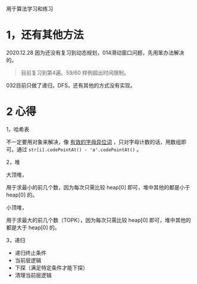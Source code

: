 用于算法学习和练习

# 1，还有其他方法

2020.12.28 因为还没有复习到动态规划，014滑动窗口问题，先用笨办法解决的。
> 目前复习到第4遍。59/60 样例超出时间限制。

032目前只做了递归，DFS，还有其他的方式没有实现。

# 2 心得

1，哈希表

不一定要用对象来解决，像 [有效的字母异位词](https://leetcode-cn.com/problems/valid-anagram/) ，只对字母计数的话，用数组即可。通过 `str[i].codePointAt() - 'a'.codePointAt()` 。

2，堆

大顶堆，

用于求最小的前几个数，因为每次只需比较 heap[0] 即可，堆中其他的都是小于 heap[0] 的。

小顶堆，

用于求最大的前几个数（TOPK），因为每次只需比较 heap[0] 即可，堆中其他的都是大于 heap[0] 的。

3，递归

- 递归终止条件
- 当前层逻辑
- 下探（满足特定条件才能下探）
- 清理当前层逻辑
